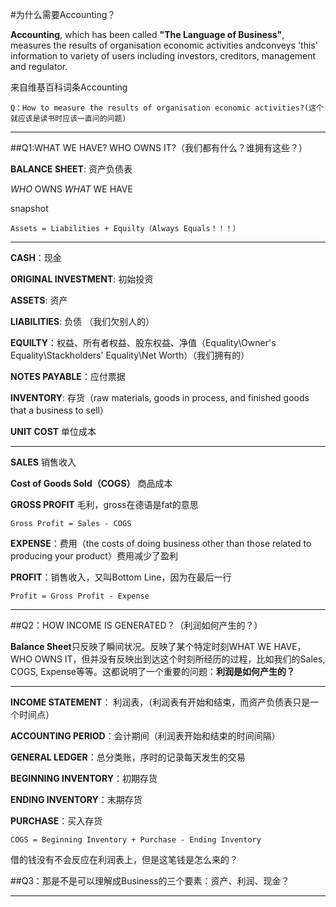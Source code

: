 #为什么需要Accounting？

**Accounting**, which has been called **"The Language of Business"**, measures the results of organisation economic activities andconveys 'this' information to variety of users including investors, creditors, management and regulator.

来自维基百科词条Accounting

	Q：How to measure the results of organisation economic activities?(这个就应该是读书时应该一直问的问题)


----


##Q1:WHAT WE HAVE? WHO OWNS IT?（我们都有什么？谁拥有这些？）



**BALANCE SHEET**: 资产负债表 

*WHO* OWNS *WHAT* WE HAVE

snapshot

	Assets = Liabilities + Equilty（Always Equals！！！）

----

**CASH**：现金

**ORIGINAL INVESTMENT**: 初始投资

**ASSETS**: 资产

**LIABILITIES**: 负债 （我们欠别人的）

**EQUILTY**：权益、所有者权益、股东权益、净值（Equality\Owner's Equality\Stackholders' Equality\Net Worth）（我们拥有的）

**NOTES PAYABLE**：应付票据

**INVENTORY**: 存货（raw materials, goods in process, and finished goods that a business to sell）

**UNIT COST** 单位成本

----
**SALES** 销售收入

**Cost of Goods Sold（COGS）** 商品成本

**GROSS PROFIT** 毛利，gross在德语是fat的意思

	Gross Profit = Sales - COGS

**EXPENSE**：费用（the costs of doing business other than those related to producing your product）费用减少了盈利

**PROFIT**：销售收入，又叫Bottom Line，因为在最后一行

	Profit = Gross Profit - Expense

---

##Q2：HOW INCOME IS GENERATED？（利润如何产生的？）


**Balance Sheet**只反映了瞬间状况。反映了某个特定时刻WHAT WE HAVE， WHO OWNS IT，但并没有反映出到达这个时刻所经历的过程，比如我们的Sales, COGS, Expense等等。这都说明了一个重要的问题：**利润是如何产生的？**

---
**INCOME STATEMENT**： 利润表，（利润表有开始和结束，而资产负债表只是一个时间点）

**ACCOUNTING PERIOD**：会计期间（利润表开始和结束的时间间隔）

**GENERAL LEDGER**：总分类账，序时的记录每天发生的交易

**BEGINNING INVENTORY**：初期存货

**ENDING INVENTORY**：末期存货

**PURCHASE**：买入存货

	COGS = Beginning Inventory + Purchase - Ending Inventory
	 

借的钱没有不会反应在利润表上，但是这笔钱是怎么来的？


##Q3：那是不是可以理解成Business的三个要素：资产、利润、现金？

---

